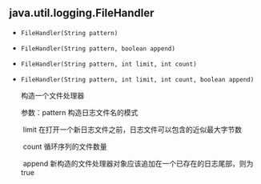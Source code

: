 ## java.util.logging.FileHandler

* `FileHandler(String pattern)`

* `FileHandler(String pattern, boolean append)`

* `FileHandler(String pattern, int limit, int count)`

* `FileHandler(String pattern, int limit, int count, boolean append)`

  构造一个文件处理器

  参数：pattern	构造日志文件名的模式

  ​	    limit		在打开一个新日志文件之前，日志文件可以包含的近似最大字节数

  ​	    count 		循环序列的文件数量

  ​	    append	新构造的文件处理器对象应该追加在一个已存在的日志尾部，则为 true